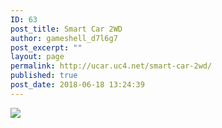 ```yaml
---
ID: 63
post_title: Smart Car 2WD
author: gameshell_d7l6g7
post_excerpt: ""
layout: page
permalink: http://ucar.uc4.net/smart-car-2wd/
published: true
post_date: 2018-06-18 13:24:39
---
```

<img src="http://ucar.uc4.net/wp-content/uploads/2018/06/New-Avoidance-tracking-Motor-Smart-Robot-Car-Chassis-Kit-Speed-Encoder-Battery-Box-2WD-Ultrasonic-module.png" />